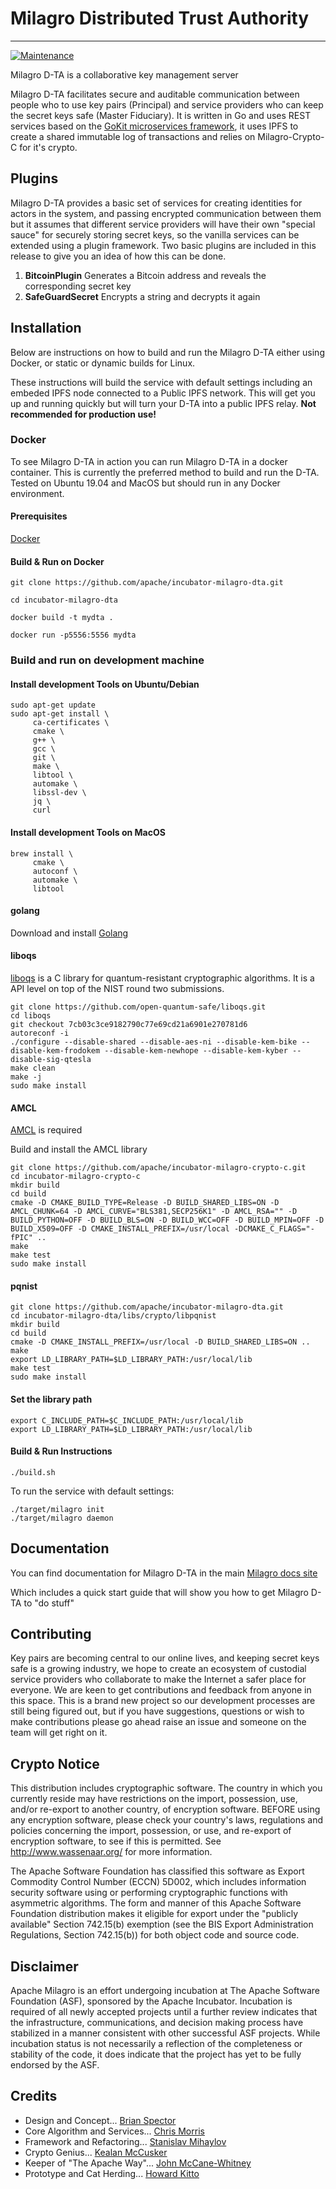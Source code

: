 <!--
    Licensed to the Apache Software Foundation (ASF) under one
    or more contributor license agreements.  See the NOTICE file
    distributed with this work for additional information
    regarding copyright ownership.  The ASF licenses this file
    to you under the Apache License, Version 2.0 (the
    "License"); you may not use this file except in compliance
    with the License.  You may obtain a copy of the License at

    http://www.apache.org/licenses/LICENSE-2.0

    Unless required by applicable law or agreed to in writing,
    software distributed under the License is distributed on an
    "AS IS" BASIS, WITHOUT WARRANTIES OR CONDITIONS OF ANY
    KIND, either express or implied.  See the License for the
    specific language governing permissions and limitations
    under the License.
-->

# Milagro Distributed Trust Authority
---
[![Maintenance](https://img.shields.io/badge/Maintained%3F-yes-green.svg)](https://GitHub.com/Naereen/StrapDown.js/graphs/commit-activity)

Milagro D-TA is a collaborative key management server 

Milagro D-TA facilitates secure and auditable communication between people who to use key pairs (Principal) and service providers who can keep the secret keys safe (Master Fiduciary). It is written in Go and uses REST services based on the [GoKit microservices framework](https://gokit.io), it uses IPFS to create a shared immutable log of transactions and relies on Milagro-Crypto-C for it's crypto.

## Plugins
Milagro D-TA provides a basic set of services for creating identities for actors in the system, and passing encrypted communication between them but it assumes that different service providers will have their own "special sauce" for securely storing secret keys, so the vanilla services can be extended using a plugin framework. Two basic plugins are included in this release to give you an idea of how this can be done.
1. **BitcoinPlugin**  Generates a Bitcoin address and reveals the corresponding secret key
2. **SafeGuardSecret** Encrypts a string and decrypts it again

## Installation
Below are instructions on how to build and run the Milagro D-TA either using Docker, or static or dynamic builds for Linux.

These instructions will build the service with default settings including an embeded IPFS node connected to a Public IPFS network. This will get you up and running quickly but will turn your D-TA into a public IPFS relay. **Not recommended for production use!**

### Docker
To see Milagro D-TA in action you can run Milagro D-TA in a docker container.  This is currently the preferred method to build and run the D-TA.  Tested on Ubuntu 19.04 and MacOS but should run in any Docker environment.

#### Prerequisites
[Docker](https://www.docker.com/)

#### Build & Run on Docker
```
git clone https://github.com/apache/incubator-milagro-dta.git

cd incubator-milagro-dta

docker build -t mydta .

docker run -p5556:5556 mydta
```

### Build and run on development machine

#### Install development Tools on Ubuntu/Debian
```
sudo apt-get update
sudo apt-get install \
     ca-certificates \
     cmake \
     g++ \
     gcc \
     git \
     make \
     libtool \
     automake \
     libssl-dev \
     jq \
     curl
```

#### Install development Tools on MacOS
```
brew install \
     cmake \
     autoconf \
     automake \
     libtool 
```

#### golang

Download and install [Golang](https://golang.org/dl/)

#### liboqs

[liboqs](https://github.com/open-quantum-safe/liboqs) is a C library for
quantum-resistant cryptographic algorithms. It is a API level on top of the
NIST round two submissions.

```
git clone https://github.com/open-quantum-safe/liboqs.git
cd liboqs
git checkout 7cb03c3ce9182790c77e69cd21a6901e270781d6 
autoreconf -i
./configure --disable-shared --disable-aes-ni --disable-kem-bike --disable-kem-frodokem --disable-kem-newhope --disable-kem-kyber --disable-sig-qtesla 
make clean
make -j
sudo make install
```

#### AMCL

[AMCL](https://github.com/apache/incubator-milagro-crypto-c) is required

Build and install the AMCL library

```
git clone https://github.com/apache/incubator-milagro-crypto-c.git
cd incubator-milagro-crypto-c
mkdir build
cd build
cmake -D CMAKE_BUILD_TYPE=Release -D BUILD_SHARED_LIBS=ON -D AMCL_CHUNK=64 -D AMCL_CURVE="BLS381,SECP256K1" -D AMCL_RSA="" -D BUILD_PYTHON=OFF -D BUILD_BLS=ON -D BUILD_WCC=OFF -D BUILD_MPIN=OFF -D BUILD_X509=OFF -D CMAKE_INSTALL_PREFIX=/usr/local -DCMAKE_C_FLAGS="-fPIC" ..
make
make test
sudo make install
```

#### pqnist

```
git clone https://github.com/apache/incubator-milagro-dta.git
cd incubator-milagro-dta/libs/crypto/libpqnist
mkdir build
cd build
cmake -D CMAKE_INSTALL_PREFIX=/usr/local -D BUILD_SHARED_LIBS=ON ..
make
export LD_LIBRARY_PATH=$LD_LIBRARY_PATH:/usr/local/lib
make test
sudo make install
```


#### Set the library path
```
export C_INCLUDE_PATH=$C_INCLUDE_PATH:/usr/local/lib
export LD_LIBRARY_PATH=$LD_LIBRARY_PATH:/usr/local/lib
```

#### Build & Run Instructions
```
./build.sh
```

To run the service with default settings:

```
./target/milagro init
./target/milagro daemon 
```


## Documentation

You can find documentation for Milagro D-TA in the main [Milagro docs site](https://milagro.apache.org/) 

Which includes a quick start guide that will show you how to get Milagro D-TA to "do stuff"


## Contributing

 Key pairs are becoming central to our online lives, and keeping secret keys safe is a growing industry, we hope to create an ecosystem of custodial service providers who collaborate to make the Internet a safer place for everyone. We are keen to get contributions and feedback from anyone in this space. This is a brand new project so our development processes are still being figured out, but if you have suggestions, questions or wish to make contributions please go ahead raise an issue and someone on the team will get right on it.


## Crypto Notice

This distribution includes cryptographic software. The country in which you
currently reside may have restrictions on the import, possession, use, and/or
re-export to another country, of encryption software. BEFORE using any
encryption software, please check your country's laws, regulations and
policies concerning the import, possession, or use, and re-export of encryption
software, to see if this is permitted. See <http://www.wassenaar.org/> for
more information.

The Apache Software Foundation has classified this software as Export Commodity
Control Number (ECCN) 5D002, which includes information security software using
or performing cryptographic functions with asymmetric algorithms. The form and
manner of this Apache Software Foundation distribution makes it eligible for
export under the "publicly available" Section 742.15(b) exemption (see the BIS
Export Administration Regulations, Section 742.15(b)) for both object code and
source code.


## Disclaimer

Apache Milagro is an effort undergoing incubation at The Apache Software Foundation (ASF), sponsored by the Apache Incubator. Incubation is required of all newly accepted projects until a further review indicates that the infrastructure, communications, and decision making process have stabilized in a manner consistent with other successful ASF projects. While incubation status is not necessarily a reflection of the completeness or stability of the code, it does indicate that the project has yet to be fully endorsed by the ASF.

## Credits

* Design and Concept... [Brian Spector](https://github.com/spector-in-london)
* Core Algorithm and Services... [Chris Morris](https://github.com/fluidjax)
* Framework and Refactoring... [Stanislav Mihaylov](https://github.com/smihaylov)
* Crypto Genius... [Kealan McCusker](https://github.com/kealan)
* Keeper of "The Apache Way"... [John McCane-Whitney](https://github.com/johnmcw)
* Prototype and Cat Herding... [Howard Kitto](https://github.com/howardkitto)